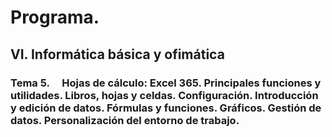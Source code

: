 # Programa.
## **VI. Informática básica y ofimática**
### **Tema 5.**     Hojas de cálculo: Excel 365. Principales funciones y utilidades. Libros, hojas y celdas. Configuración. Introducción y edición de datos. Fórmulas y funciones. Gráficos. Gestión de datos. Personalización del entorno de trabajo.